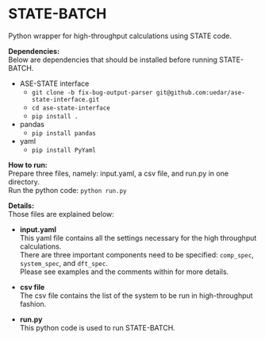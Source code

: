 # STATE-BATCH
Python wrapper for high-throughput calculations using STATE code.

**Dependencies:**\
Below are dependencies that should be installed before running STATE-BATCH.
- ASE-STATE interface 
  - `git clone -b fix-bug-output-parser git@github.com:uedar/ase-state-interface.git`
  - `cd ase-state-interface`
  - `pip install .`
- pandas 
  - `pip install pandas`
- yaml
  - `pip install PyYaml`

**How to run:**\
Prepare three files, namely: input.yaml, a csv file, and run.py in one directory.\
Run the python code: `python run.py`

**Details:**\
Those files are explained below:

- **input.yaml**\
This yaml file contains all the settings necessary for the high throughput calculations.\
There are three important components need to be specified: `comp_spec`, `system_spec`, and `dft_spec`.\
Please see examples and the comments within for more details.

- **csv file**\
The csv file contains the list of the system to be run in high-throughput fashion.

- **run.py**\
This python code is used to run STATE-BATCH.

